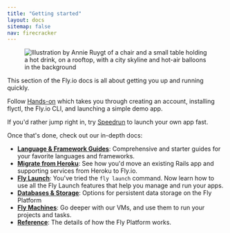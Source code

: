 ```yaml
---
title: "Getting started"
layout: docs
sitemap: false
nav: firecracker
---
```


<figure>
  <img src="/static/images/docs-guide.webp" srcset="/static/images/docs-guide@2x.webp 2x" alt="Illustration by Annie Ruygt of a chair and a small table holding a hot drink, on a rooftop, with a city skyline and hot-air balloons in the background">
</figure>

This section of the Fly.io docs is all about getting you up and running quickly.

Follow [Hands-on](/docs/hands-on/) which takes you through creating an account, installing flyctl, the Fly.io CLI, and launching a simple demo app.

If you'd rather jump right in, try [Speedrun](/docs/speedrun/) to launch your own app fast.

Once that's done, check out our in-depth docs:

* **[Language & Framework Guides](/docs/languages-and-frameworks/)**: Comprehensive and starter guides for your favorite languages and frameworks.
* **[Migrate from Heroku](/docs/rails/getting-started/migrate-from-heroku/)**: See how you'd move an existing Rails app and supporting services from Heroku to Fly.io.
* **[Fly Launch](/docs/apps)**: You've tried the `fly launch` command. Now learn how to use all the Fly Launch features that help you manage and run your apps.
* **[Databases & Storage](/docs/database-storage-guides/)**: Options for persistent data storage on the Fly Platform
* **[Fly Machines](/docs/machines/)**: Go deeper with our VMs, and use them to run your projects and tasks.
* **[Reference](/docs/reference)**: The details of how the Fly Platform works.
